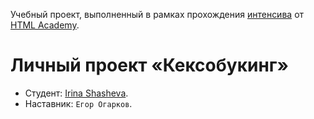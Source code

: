 Учебный проект, выполненный в рамках прохождения [интенсива](https://htmlacademy.ru/intensive/javascript) от [HTML Academy](https://htmlacademy.ru/).

# Личный проект «Кексобукинг» 

* Студент: [Irina Shasheva](https://up.htmlacademy.ru/javascript/9/user/130615).
* Наставник: `Егор Огарков`.
